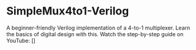 # SimpleMux4to1-Verilog
A beginner-friendly Verilog implementation of a 4-to-1 multiplexer. Learn the basics of digital design with this. Watch the step-by-step guide on YouTube: [] 
